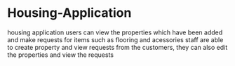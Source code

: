 # Housing-Application
housing application
users can view the properties which have been added and make requests for items such as flooring and acessories
staff are able to create property and view requests from the customers, they can also edit the properties and view the requests
